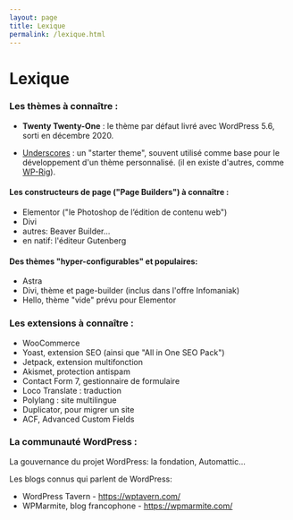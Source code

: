 ```yaml
---
layout: page
title: Lexique
permalink: /lexique.html
---
```



# Lexique



### Les thèmes à connaître :

- **Twenty Twenty-One** : le thème par défaut livré avec WordPress 5.6, sorti en décembre 2020.

- [Underscores](https://underscores.me/) : un "starter theme", souvent utilisé comme base pour le développement d'un thème personnalisé. (il en existe d'autres, comme [WP-Rig](https://wprig.io/)).

#### Les constructeurs de page ("Page Builders") à connaître :

- Elementor ("le Photoshop de l’édition de contenu web")
- Divi
- autres: Beaver Builder...
- en natif: l'éditeur Gutenberg

#### Des thèmes "hyper-configurables" et populaires:

- Astra
- Divi, thème et page-builder (inclus dans l'offre Infomaniak)
- Hello, thème "vide" prévu pour Elementor

### Les extensions à connaître : 

- WooCommerce
- Yoast, extension SEO (ainsi que "All in One SEO Pack")
- Jetpack, extension multifonction
- Akismet, protection antispam
- Contact Form 7, gestionnaire de formulaire
- Loco Translate : traduction
- Polylang : site multilingue
- Duplicator, pour migrer un site
- ACF, Advanced Custom Fields

### La communauté WordPress :

La gouvernance du projet WordPress: la fondation, Automattic...

Les blogs connus qui parlent de WordPress:

- WordPress Tavern - https://wptavern.com/
- WPMarmite, blog francophone - https://wpmarmite.com/